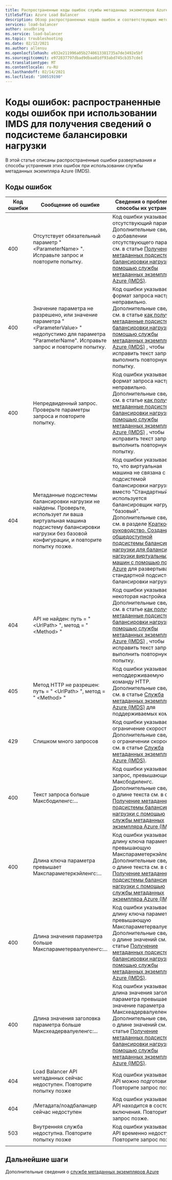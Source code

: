 ```yaml
---
title: Распространенные коды ошибок службы метаданных экземпляров Azure (IMDS)
titleSuffix: Azure Load Balancer
description: Обзор распространенных кодов ошибок и соответствующих методов их устранения для службы метаданных экземпляров Azure (IMDS)
services: load-balancer
author: asudbring
ms.service: load-balancer
ms.topic: troubleshooting
ms.date: 02/12/2021
ms.author: allensu
ms.openlocfilehash: e932e211996a05b2740613381735a7de3492e5bf
ms.sourcegitcommit: e972837797dbad9dbaa01df93abd745cb357cde1
ms.translationtype: MT
ms.contentlocale: ru-RU
ms.lasthandoff: 02/14/2021
ms.locfileid: "100519190"
---
```

# <a name="error-codes-common-error-codes-when-using-imds-to-retrieve-load-balancer-information"></a>Коды ошибок: распространенные коды ошибок при использовании IMDS для получения сведений о подсистеме балансировки нагрузки

В этой статье описаны распространенные ошибки развертывания и способы устранения этих ошибок при использовании службы метаданных экземпляра Azure (IMDS).

## <a name="error-codes"></a>Коды ошибок

| Код ошибки | Сообщение об ошибке | Сведения о проблемах и способы их устранения |
| --- | ---------- | ----------------- |
| 400 | Отсутствует обязательный параметр " \<ParameterName> ". Исправьте запрос и повторите попытку. | Код ошибки указывает на отсутствующий параметр. </br> Дополнительные сведения о добавлении отсутствующего параметра см. в статье [Получение метаданных подсистемы балансировки нагрузки с помощью службы метаданных экземпляра Azure (IMDS)](howto-load-balancer-imds.md#sample-request-and-response).
| 400 | Значение параметра не разрешено, или значение параметра " \<ParameterValue> " недопустимо для параметра "ParameterName". Исправьте запрос и повторите попытку. | Код ошибки указывает, что формат запроса настроен неправильно. </br> Дополнительные сведения см. в статье [как получить метаданные подсистемы балансировки нагрузки с помощью службы метаданных экземпляра Azure (IMDS)](howto-load-balancer-imds.md#sample-request-and-response) , чтобы исправить текст запроса и выполнить повторную попытку. |
| 400 | Непредвиденный запрос. Проверьте параметры запроса и повторите попытку. | Код ошибки указывает, что формат запроса настроен неправильно. </br> Дополнительные сведения см. в статье [как получить метаданные подсистемы балансировки нагрузки с помощью службы метаданных экземпляра Azure (IMDS)](howto-load-balancer-imds.md#sample-request-and-response) , чтобы исправить текст запроса и выполнить повторную попытку. |
| 404 | Метаданные подсистемы балансировки нагрузки не найдены. Проверьте, использует ли ваша виртуальная машина подсистему балансировки нагрузки без базовой конфигурации, и повторите попытку позже. | Код ошибки указывает на то, что виртуальная машина не связана с подсистемой балансировки нагрузки, а вместо "Стандартный" используется балансировщик нагрузки "базовый". </br> Дополнительные сведения см. в разделе [Краткое руководство. Создание общедоступной подсистемы балансировки нагрузки для балансировки нагрузки виртуальных машин с помощью портал Azure](quickstart-load-balancer-standard-public-portal.md?tabs=option-1-create-load-balancer-standard) для развертывания стандартной подсистемы балансировки нагрузки.|
| 404 | API не найден: путь = " \<UrlPath> ", метод = " \<Method> " | Код ошибки указывает на некоторая настройка пути. </br> Дополнительные сведения см. в статье [как получить метаданные подсистемы балансировки нагрузки с помощью службы метаданных экземпляра Azure (IMDS)](howto-load-balancer-imds.md#sample-request-and-response) , чтобы исправить текст запроса и выполнить повторную попытку.|
| 405 | Метод HTTP не разрешен: путь = " \<UrlPath> ", метод = " \<Method> " | Код ошибки указывает на неподдерживаемую команду HTTP. </br> Дополнительные сведения см. в статье [Служба метаданных экземпляра Azure (IMDS)](../virtual-machines/windows/instance-metadata-service.md?tabs=windows#http-verbs) для поддерживаемых команд. |
| 429 | Слишком много запросов | Код ошибки указывает на ограничение скорости. </br> Дополнительные сведения о ограничении скорости см. в статье [Служба метаданных экземпляров Azure (IMDS)](../virtual-machines/windows/instance-metadata-service.md?tabs=windows#rate-limiting).|
| 400 | Текст запроса больше Максбодиленгс:... | Код ошибки указывает на запрос, превышающий Максбодиленгс. </br> Дополнительные сведения о длине текста см. в статье [Получение метаданных подсистемы балансировки нагрузки с помощью службы метаданных экземпляра Azure (IMDS)](howto-load-balancer-imds.md#sample-request-and-response).|
| 400 | Длина ключа параметра превышает Макспараметеркэйленгс:... | Код ошибки указывает длину ключа параметра, превышающую Макспараметеркэйленгс. </br> Дополнительные сведения о длине текста см. в статье [Получение метаданных подсистемы балансировки нагрузки с помощью службы метаданных экземпляра Azure (IMDS)](howto-load-balancer-imds.md#sample-request-and-response). |
| 400 | Длина значения параметра больше Макспараметервалуеленгс:... | Код ошибки указывает длину ключа параметра, превышающую Макспараметервалуеленгс. </br> Дополнительные сведения о длине значений см. в статье [Получение метаданных подсистемы балансировки нагрузки с помощью службы метаданных экземпляра Azure (IMDS)](howto-load-balancer-imds.md#sample-request-and-response).|
| 400 | Длина значения заголовка параметра больше Максхеадервалуеленгс:... | Код ошибки указывает, что длина значения заголовка параметра превышает значение параметра Максхеадервалуеленгс. </br> Дополнительные сведения о длине значений см. в статье [Получение метаданных подсистемы балансировки нагрузки с помощью службы метаданных экземпляра Azure (IMDS)](howto-load-balancer-imds.md#sample-request-and-response).|
| 404 | Load Balancer API метаданных сейчас недоступен. Повторите попытку позже | Код ошибки указывает, что API можно подготовить. Повторите запрос позже. |
| 404 | /Метадата/лоадбаланцер сейчас недоступен | Код ошибки указывает, что API находится в состоянии включения. Повторите запрос позже. |
| 503 | Внутренняя служба недоступна. Повторите попытку позже  | Код ошибки указывает, что API временно недоступен. Повторите запрос позже. |
|  |  |

## <a name="next-steps"></a>Дальнейшие шаги

Дополнительные сведения о [службе метаданных экземпляров Azure](../virtual-machines/windows/instance-metadata-service.md)

